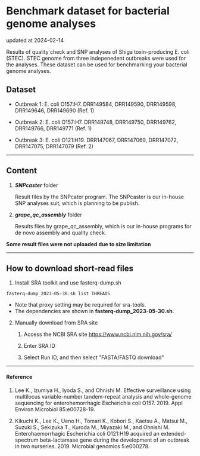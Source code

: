 # Benchmark dataset for bacterial genome analyses

updated at 2024-02-14

Results of quality check and SNP analyses of
Shiga toxin-producing E. coli (STEC).  STEC genome from three indepenedent outbreaks were used for the analyses. These dataset can be used for benchmarking your bacterial genome analyses.

## Dataset
* Outbreak 1: E. coli O157:H7. DRR149584, DRR149590, DRR149598, DRR149646, DRR149690  (Ref. 1)
* Outbreak 2: E. coli O157:H7. DRR149748, DRR149750, DRR149762, DRR149766, DRR149771  (Ref. 1)

* Outbreak 3: E. coli O121:H19. DRR147067, DRR147069, DRR147072, DRR147075, DRR147079  (Ref. 2)

***

## Content
1. ***SNPcaster*** folder

    Result files by the SNPcater program. The SNPcaster is our in-house SNP analyses suit, which is planning to be publish. 

2. ***grape_qc_assembly*** folder

    Results files by grape_qc_assembly, which is our in-house programs for de novo assembly and quality check. 

**Some result files were not uploaded due to size limitation** 

***
## How to download  short-read files
1. Install SRA toolkit and use fasterq-dump.sh

`fasterq-dump_2023-05-30.sh list THREADS`
* Note that proxy setting may be required for sra-tools.
* The dependencies are shown in **fasterq-dump_2023-05-30.sh**.

2. Manually download from SRA site

    1. Access the NCBI SRA site
https://www.ncbi.nlm.nih.gov/sra/

    2. Enter SRA ID
    3. Select Run ID, and then select "FASTA/FASTQ download"

***
#### Reference
1. Lee K., Izumiya H., Iyoda S., and Ohnishi M. Effective surveillance using multilocus variable-number tandem-repeat analysis and whole-genome sequencing for enterohemorrhagic Escherichia coli O157. 2019. Appl Environ Microbiol 85:e00728-19.

2. Kikuchi K., Lee K., Ueno H., Tomari K., Kobori S., Kaetsu A., Matsui M., Suzuki S., Sekizuka T., Kuroda M., Miyazaki M., and Ohnishi M. Enterohaemorrhagic Escherichia coli O121:H19 acquired an extended-spectrum beta-lactamase gene during the development of an outbreak in two nurseries. 2019. Microbial genomics 5:e000278.



